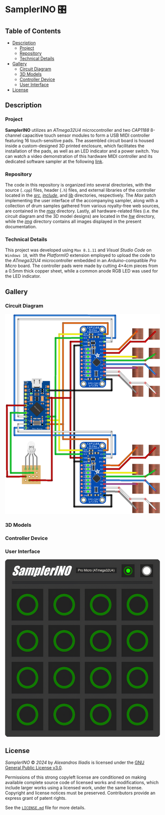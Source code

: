 # SamplerINO 🎛️


## Table of Contents

- [Description](#description)
    - [Project](#project)
    - [Repository](#repository)
    - [Technical Details](#technical-details)
- [Gallery](#gallery)
    - [Circuit Diagram](#circuit-diagram)
    - [3D Models](#3d-models)
    - [Controller Device](#controller-device)
    - [User Interface](#user-interface)
- [License](#license)


## Description

### Project
**SamplerINO** utilizes an *ATmega32U4* microcontroller and two *CAP1188* 8-channel capacitive touch sensor modules to form a USB MIDI controller featuring 16 touch-sensitive pads. The assembled circuit board is housed inside a custom-designed 3D printed enclosure, which facilitates the installation of the pads, as well as an LED indicator and a power switch. You can watch a video demonstration of this hardware MIDI controller and its dedicated software sampler at the following [link](https://www.youtube.com).

### Repository
The code in this repository is organized into several directories, with the source (`.cpp`) files, header (`.h`) files, and external libraries of the controller located in the [*src*](src), [*include*](include), and [*lib*](lib) directories, respectively. The *Max* patch implementing the user interface of the accompanying sampler, along with a collection of drum samples gathered from various royalty-free web sources, are contained in the [*max*](max) directory. Lastly, all hardware-related files (i.e. the circuit diagram and the 3D model designs) are located in the [*hw*](hw) directory, while the [*img*](img) directory contains all images displayed in the present documentation.

### Technical Details
This project was developed using `Max 8.1.11` and *Visual Studio Code* on `Windows 10`, with the *PlatformIO* extension employed to upload the code to the *ATmega32U4* microcontroller embedded in an *Arduino*-compatible *Pro Micro* board. The controller pads were made by cutting 4×4cm pieces from a 0.5mm thick copper sheet, while a common anode RGB LED was used for the LED indicator.


## Gallery

### Circuit Diagram
![circuit.png](img/circuit.png "Circuit Diagram")

### 3D Models

### Controller Device

### User Interface
![UI.png](img/UI.png "User Interface")


## License

*SamplerINO* © *2024* by *Alexandros Iliadis* is licensed under the [GNU General Public License v3.0](https://choosealicense.com/licenses/gpl-3.0/).

Permissions of this strong copyleft license are conditioned on making available complete source code of licensed works and modifications, which include larger works using a licensed work, under the same license. Copyright and license notices must be preserved. Contributors provide an express grant of patent rights.

See the [`LICENSE.md`](LICENSE.md) file for more details.